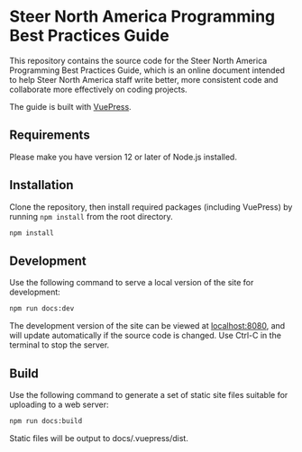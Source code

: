 # Steer North America Programming Best Practices Guide

This repository contains the source code for the Steer North America
Programming Best Practices Guide, which is an online document intended
to help Steer North America staff write better, more consistent code
and collaborate more effectively on coding projects.

The guide is built with [VuePress](https://v2.vuepress.vuejs.org/).

## Requirements

Please make you have version 12 or later of Node.js installed.

## Installation

Clone the repository, then install required packages (including VuePress)
by running `npm install` from the root directory.

``` bash
npm install
```

## Development

Use the following command to serve a local version of the site for development:

``` bash
npm run docs:dev
```

The development version of the site can be viewed at
[localhost:8080](http://localhost:8080), and will update automatically if the
source code is changed. Use Ctrl-C in the terminal to stop the server.

## Build

Use the following command to generate a set of static site files suitable for
uploading to a web server:

``` bash
npm run docs:build 
```

Static files will be output to docs/.vuepress/dist.
